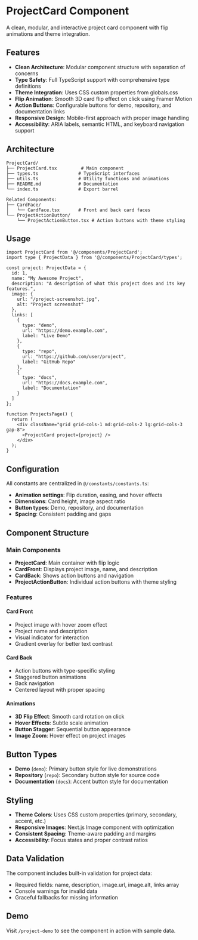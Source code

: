 # ProjectCard Component

A clean, modular, and interactive project card component with flip animations and theme integration.

## Features

- **Clean Architecture**: Modular component structure with separation of concerns
- **Type Safety**: Full TypeScript support with comprehensive type definitions
- **Theme Integration**: Uses CSS custom properties from globals.css
- **Flip Animation**: Smooth 3D card flip effect on click using Framer Motion
- **Action Buttons**: Configurable buttons for demo, repository, and documentation links
- **Responsive Design**: Mobile-first approach with proper image handling
- **Accessibility**: ARIA labels, semantic HTML, and keyboard navigation support

## Architecture

```
ProjectCard/
├── ProjectCard.tsx         # Main component
├── types.ts               # TypeScript interfaces
├── utils.ts               # Utility functions and animations
├── README.md              # Documentation
└── index.ts               # Export barrel

Related Components:
├── CardFace/
│   └── CardFace.tsx       # Front and back card faces
└── ProjectActionButton/
    └── ProjectActionButton.tsx # Action buttons with theme styling
```

## Usage

```tsx
import ProjectCard from '@/components/ProjectCard';
import type { ProjectData } from '@/components/ProjectCard/types';

const project: ProjectData = {
  id: 1,
  name: "My Awesome Project",
  description: "A description of what this project does and its key features.",
  image: {
    url: "/project-screenshot.jpg",
    alt: "Project screenshot"
  },
  links: [
    {
      type: "demo",
      url: "https://demo.example.com",
      label: "Live Demo"
    },
    {
      type: "repo",
      url: "https://github.com/user/project",
      label: "GitHub Repo"
    },
    {
      type: "docs",
      url: "https://docs.example.com",
      label: "Documentation"
    }
  ]
};

function ProjectsPage() {
  return (
    <div className="grid grid-cols-1 md:grid-cols-2 lg:grid-cols-3 gap-8">
      <ProjectCard project={project} />
    </div>
  );
}
```

## Configuration

All constants are centralized in `@/constants/constants.ts`:

- **Animation settings**: Flip duration, easing, and hover effects
- **Dimensions**: Card height, image aspect ratio
- **Button types**: Demo, repository, and documentation
- **Spacing**: Consistent padding and gaps

## Component Structure

### Main Components
- **ProjectCard**: Main container with flip logic
- **CardFront**: Displays project image, name, and description
- **CardBack**: Shows action buttons and navigation
- **ProjectActionButton**: Individual action buttons with theme styling

### Features

#### Card Front
- Project image with hover zoom effect
- Project name and description
- Visual indicator for interaction
- Gradient overlay for better text contrast

#### Card Back
- Action buttons with type-specific styling
- Staggered button animations
- Back navigation
- Centered layout with proper spacing

#### Animations
- **3D Flip Effect**: Smooth card rotation on click
- **Hover Effects**: Subtle scale animation
- **Button Stagger**: Sequential button appearance
- **Image Zoom**: Hover effect on project images

## Button Types

- **Demo** (`demo`): Primary button style for live demonstrations
- **Repository** (`repo`): Secondary button style for source code
- **Documentation** (`docs`): Accent button style for documentation

## Styling

- **Theme Colors**: Uses CSS custom properties (primary, secondary, accent, etc.)
- **Responsive Images**: Next.js Image component with optimization
- **Consistent Spacing**: Theme-aware padding and margins
- **Accessibility**: Focus states and proper contrast ratios

## Data Validation

The component includes built-in validation for project data:
- Required fields: name, description, image.url, image.alt, links array
- Console warnings for invalid data
- Graceful fallbacks for missing information

## Demo

Visit `/project-demo` to see the component in action with sample data.

